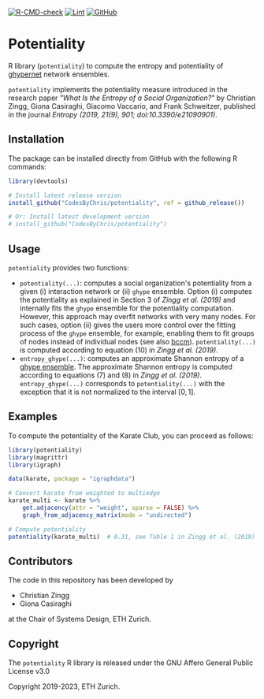 [![R-CMD-check](https://github.com/CodesByChris/potentiality/actions/workflows/check-release.yaml/badge.svg)](https://github.com/CodesByChris/potentiality/actions/workflows/check-release.yaml)
[![Lint](https://github.com/CodesByChris/potentiality/actions/workflows/lint.yaml/badge.svg)](https://github.com/CodesByChris/potentiality/actions/workflows/lint.yaml)
[![GitHub](https://img.shields.io/github/license/CodesByChris/potentiality?label=License)](LICENSE)




# Potentiality

R library (`potentiality`) to compute the entropy and potentiality of [ghypernet](https://ghyper.net/) network ensembles.

`potentiality` implements the potentiality measure introduced in the research paper
*"What Is the Entropy of a Social Organization?"* by Christian Zingg, Giona Casiraghi, Giacomo Vaccario, and Frank Schweitzer, published in the journal *Entropy (2019, 21(9), 901; doi:10.3390/e21090901)*.


## Installation

The package can be installed directly from GitHub with the following R commands:

```R
library(devtools)

# Install latest release version
install_github("CodesByChris/potentiality", ref = github_release())

# Or: Install latest development version
# install_github("CodesByChris/potentiality")
```


## Usage

`potentiality` provides two functions:
- `potentiality(...)`: computes a social organization's potentiality from a given (i) interaction network or (ii) `ghype` ensemble.
    Option (i) computes the potentiality as explained in Section 3 of *Zingg et al. (2019)* and internally fits the `ghype` ensemble for the potentiality computation.
    However, this approach may overfit networks with very many nodes.
    For such cases, option (ii) gives the users more control over the fitting process of the `ghype` ensemble, for example, enabling them to fit groups of nodes instead of individual nodes (see also [bccm](https://ghyper.net/reference/bccm.html)).
    `potentiality(...)` is computed according to equation (10) in *Zingg et al. (2019)*.
- `entropy_ghype(...)`: computes an approximate Shannon entropy of a [ghype ensemble](https://github.com/gi0na/r-ghypernet).
    The approximate Shannon entropy is computed according to equations (7) and (8) in *Zingg et al. (2019)*.
    `entropy_ghype(...)` corresponds to `potentiality(...)` with the exception that it is not normalized to the interval $[0, 1]$.


## Examples

To compute the potentiality of the Karate Club, you can proceed as follows:

```R
library(potentiality)
library(magrittr)
library(igraph)

data(karate, package = "igraphdata")

# Convert karate from weighted to multiedge
karate_multi <- karate %>%
    get.adjacency(attr = "weight", sparse = FALSE) %>%
    graph_from_adjacency_matrix(mode = "undirected")

# Compute potentiality
potentiality(karate_multi)  # 0.31, see Table 1 in Zingg et al. (2019)
```


## Contributors

The code in this repository has been developed by

- Christian Zingg
- Giona Casiraghi

at the Chair of Systems Design, ETH Zurich.


## Copyright

The `potentiality` R library is released under the GNU Affero General Public License v3.0

Copyright 2019-2023, ETH Zurich.
